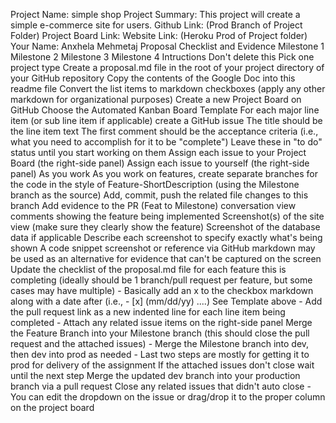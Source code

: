 Project Name: simple shop
Project Summary: This project will create a simple e-commerce site for users. 
Github Link: (Prod Branch of Project Folder)
Project Board Link: 
Website Link: (Heroku Prod of Project folder)
Your Name: Anxhela Mehmetaj
Proposal Checklist and Evidence
Milestone 1
Milestone 2
Milestone 3
Milestone 4
Intructions
Don't delete this
Pick one project type
Create a proposal.md file in the root of your project directory of your GitHub repository
Copy the contents of the Google Doc into this readme file
Convert the list items to markdown checkboxes (apply any other markdown for organizational purposes)
Create a new Project Board on GitHub
Choose the Automated Kanban Board Template
For each major line item (or sub line item if applicable) create a GitHub issue
The title should be the line item text
The first comment should be the acceptance criteria (i.e., what you need to accomplish for it to be "complete")
Leave these in "to do" status until you start working on them
Assign each issue to your Project Board (the right-side panel)
Assign each issue to yourself (the right-side panel)
As you work
As you work on features, create separate branches for the code in the style of Feature-ShortDescription (using the Milestone branch as the source)
Add, commit, push the related file changes to this branch
Add evidence to the PR (Feat to Milestone) conversation view comments showing the feature being implemented
Screenshot(s) of the site view (make sure they clearly show the feature)
Screenshot of the database data if applicable
Describe each screenshot to specify exactly what's being shown
A code snippet screenshot or reference via GitHub markdown may be used as an alternative for evidence that can't be captured on the screen
Update the checklist of the proposal.md file for each feature this is completing (ideally should be 1 branch/pull request per feature, but some cases may have multiple) - Basically add an x to the checkbox markdown along with a date after
(i.e., - [x] (mm/dd/yy) ....) See Template above - Add the pull request link as a new indented line for each line item being completed - Attach any related issue items on the right-side panel
Merge the Feature Branch into your Milestone branch (this should close the pull request and the attached issues) - Merge the Milestone branch into dev, then dev into prod as needed - Last two steps are mostly for getting it to prod for delivery of the assignment
If the attached issues don't close wait until the next step
Merge the updated dev branch into your production branch via a pull request
Close any related issues that didn't auto close - You can edit the dropdown on the issue or drag/drop it to the proper column on the project board